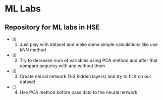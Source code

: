# ML Labs
## Repository for ML labs in HSE
- [x] 1) Just play with dataset and make some simple calculations like use kNN method
- [x] 2) Try to decrease num of variables using PCA method and after that compare acquricy with and without them
- [x] 3) Create neural network (1-2 hidden layers) and try to fit it on our dataset
- [ ] 4) Use PCA method before pass data to the neural network
